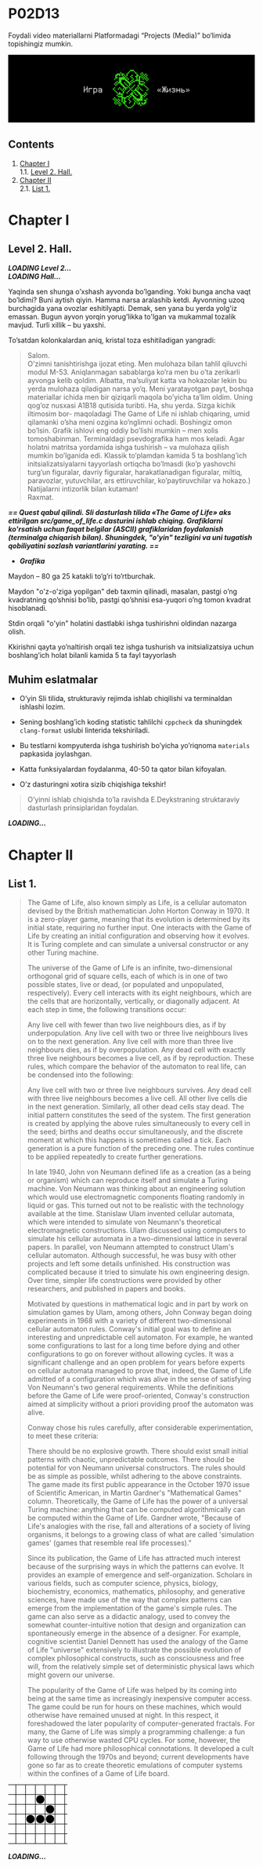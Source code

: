 # P02D13


Foydali video materiallarni Platformadagi “Projects (Media)” bo‘limida topishingiz mumkin. 

![dayp02](misc/rus/images/dayp02.png)

## Contents

1. [Chapter I](#chapter-i) \
 1.1. [Level 2. Hall.](#level-2-hall)
2. [Chapter II](#chapter-ii)\
 2.1. [List 1.](#list-1)
 

# Chapter I

## Level 2. Hall.

***LOADING Level 2… \
LOADING Hall…***

Yaqinda sen shunga o’xshash ayvonda bo’lganding. Yoki bunga ancha vaqt bo’ldimi? Buni aytish qiyin. Hamma narsa aralashib ketdi. Ayvonning uzoq burchagida yana ovozlar eshitilyapti. Demak, sen yana bu yerda yolg'iz emassan. 
Bugun ayvon yorqin yorug’likka to'lgan va mukammal tozalik mavjud. Turli xillik – bu yaxshi.

To’satdan kolonkalardan aniq, kristal toza eshitiladigan yangradi:

>Salom. \
>O’zimni tanishtirishga ijozat eting. Men mulohaza bilan tahlil qiluvchi modul M-53. Aniqlanmagan sabablarga ko’ra men bu o’ta zerikarli ayvonga kelib qoldim. Albatta, ma’suliyat katta va hokazolar lekin bu yerda mulohaza qiladigan narsa yo’q. Meni yaratayotgan payt, boshqa materiallar ichida men bir qiziqarli maqola bo’yicha ta’lim oldim. Uning qog’oz nusxasi A1B18 qutisida turibti. Ha, shu yerda. Sizga kichik iltimosim bor- maqoladagi The Game of Life ni ishlab chiqaring, umid qilamanki o’sha meni ozgina ko’nglimni ochadi. Boshingiz omon bo’lsin. Grafik ishlovi eng oddiy bo’lishi mumkin – men xolis tomoshabinman. Terminaldagi psevdografika ham mos keladi. Agar holatni matritsa yordamida ishga tushirish – va mulohaza qilish mumkin bo’lganida edi. Klassik to’plamdan kamida 5 ta boshlang’ich initsializatsiyalarni tayyorlash ortiqcha bo’lmasdi (ko’p yashovchi turg’un figuralar, davriy figuralar, harakatlanadigan figuralar, miltiq, paravozlar, yutuvchilar, ars ettiruvchilar, ko’paytiruvchilar va hokazo.) \
>Natijalarni intizorlik bilan kutaman! \
>Raxmat.

***== Quest qabul qilindi. SIi dasturlash tilida «The Game of Life» aks ettirilgan src/game_of_life.c dasturini ishlab chiqing. Grafiklarni ko'rsatish uchun faqat belgilar (ASCII) grafiklaridan foydalanish (terminalga chiqarish bilan). Shuningdek, "o'yin" tezligini va uni tugatish qobiliyatini sozlash variantlarini yarating. ==***

* ***Grafika*** 

Maydon – 80 ga 25 katakli to’g’ri to’rtburchak.

Maydon "o'z-o'ziga yopilgan" deb taxmin qilinadi, masalan, pastgi o’ng kvadratning qo’shnisi bo’lib, pastgi qo’shnisi esa-yuqori o’ng tomon kvadrat hisoblanadi. 

Stdin orqali "o'yin" holatini dastlabki ishga tushirishni oldindan nazarga olish. 

Kkirishni qayta yo’naltirish orqali tez ishga tushurish va initsializatsiya uchun boshlang’ich holat bilanli kamida 5 ta fayl tayyorlash

## Muhim eslatmalar

* O’yin SIi tilida, strukturaviy rejimda ishlab chiqilishi va terminaldan ishlashi lozim.
  
* Sening boshlang’ich koding statistic tahlilchi ```cppcheck``` da shuningdek ```clang-format``` uslubi linterida tekshiriladi.

* Bu testlarni kompyuterda ishga tushirish bo’yicha yo’riqnoma `materials` papkasida joylashgan.

* Katta funksiyalardan foydalanma, 40-50 ta qator bilan kifoyalan.

* O’z dasturingni xotira sizib chiqishiga tekshir!

> O’yinni ishlab chiqishda to’la ravishda E.Deykstraning struktaraviy dasturlash prinsiplaridan foydalan.

***LOADING...***


# Chapter II

## List 1.

>The Game of Life, also known simply as Life, is a cellular automaton devised by the British mathematician John Horton Conway in 1970. It is a zero-player game, meaning that its evolution is determined by its initial state, requiring no further input. One interacts with the Game of Life by creating an initial configuration and observing how it evolves. It is Turing complete and can simulate a universal constructor or any other Turing machine.
>
>The universe of the Game of Life is an infinite, two-dimensional orthogonal grid of square cells, each of which is in one of two possible states, live or dead, (or populated and unpopulated, respectively). Every cell interacts with its eight neighbours, which are the cells that are horizontally, vertically, or diagonally adjacent. At each step in time, the following transitions occur:
>
>Any live cell with fewer than two live neighbours dies, as if by underpopulation.
>Any live cell with two or three live neighbours lives on to the next generation.
>Any live cell with more than three live neighbours dies, as if by overpopulation.
>Any dead cell with exactly three live neighbours becomes a live cell, as if by reproduction.
>These rules, which compare the behavior of the automaton to real life, can be condensed into the following:
>
>Any live cell with two or three live neighbours survives.
>Any dead cell with three live neighbours becomes a live cell.
>All other live cells die in the next generation. Similarly, all other dead cells stay dead.
>The initial pattern constitutes the seed of the system. The first generation is created by applying the above rules simultaneously to every cell in the seed; births and deaths occur simultaneously, and the discrete moment at which this happens is sometimes called a tick. Each generation is a pure function of the preceding one. The rules continue to be applied repeatedly to create further generations.
>
>In late 1940, John von Neumann defined life as a creation (as a being or organism) which can reproduce itself and simulate a Turing machine. Von Neumann was thinking about an engineering solution which would use electromagnetic components floating randomly in liquid or gas. This turned out not to be realistic with the technology available at the time. Stanislaw Ulam invented cellular automata, which were intended to simulate von Neumann's theoretical electromagnetic constructions. Ulam discussed using computers to simulate his cellular automata in a two-dimensional lattice in several papers. In parallel, von Neumann attempted to construct Ulam's cellular automaton. Although successful, he was busy with other projects and left some details unfinished. His construction was complicated because it tried to simulate his own engineering design. Over time, simpler life constructions were provided by other researchers, and published in papers and books.
>
>Motivated by questions in mathematical logic and in part by work on simulation games by Ulam, among others, John Conway began doing experiments in 1968 with a variety of different two-dimensional cellular automaton rules. Conway's initial goal was to define an interesting and unpredictable cell automaton. For example, he wanted some configurations to last for a long time before dying and other configurations to go on forever without allowing cycles. It was a significant challenge and an open problem for years before experts on cellular automata managed to prove that, indeed, the Game of Life admitted of a configuration which was alive in the sense of satisfying Von Neumann's two general requirements. While the definitions before the Game of Life were proof-oriented, Conway's construction aimed at simplicity without a priori providing proof the automaton was alive.
>
>Conway chose his rules carefully, after considerable experimentation, to meet these criteria:
>
>There should be no explosive growth.
>There should exist small initial patterns with chaotic, unpredictable outcomes.
>There should be potential for von Neumann universal constructors.
>The rules should be as simple as possible, whilst adhering to the above constraints.
>The game made its first public appearance in the October 1970 issue of Scientific American, in Martin Gardner's "Mathematical Games" column. Theoretically, the Game of Life has the power of a universal Turing machine: anything that can be computed algorithmically can be computed within the Game of Life. Gardner wrote, "Because of Life's analogies with the rise, fall and alterations of a society of living organisms, it belongs to a growing class of what are called 'simulation games' (games that resemble real life processes)."
>
>Since its publication, the Game of Life has attracted much interest because of the surprising ways in which the patterns can evolve. It provides an example of emergence and self-organization. Scholars in various fields, such as computer science, physics, biology, biochemistry, economics, mathematics, philosophy, and generative sciences, have made use of the way that complex patterns can emerge from the implementation of the game's simple rules. The game can also serve as a didactic analogy, used to convey the somewhat counter-intuitive notion that design and organization can spontaneously emerge in the absence of a designer. For example, cognitive scientist Daniel Dennett has used the analogy of the Game of Life "universe" extensively to illustrate the possible evolution of complex philosophical constructs, such as consciousness and free will, from the relatively simple set of deterministic physical laws which might govern our universe.
>
>The popularity of the Game of Life was helped by its coming into being at the same time as increasingly inexpensive computer access. The game could be run for hours on these machines, which would otherwise have remained unused at night. In this respect, it foreshadowed the later popularity of computer-generated fractals. For many, the Game of Life was simply a programming challenge: a fun way to use otherwise wasted CPU cycles. For some, however, the Game of Life had more philosophical connotations. It developed a cult following through the 1970s and beyond; current developments have gone so far as to create theoretic emulations of computer systems within the confines of a Game of Life board.
>
![glider_emblem](materials/glider_emblem.gif)

***LOADING...***


